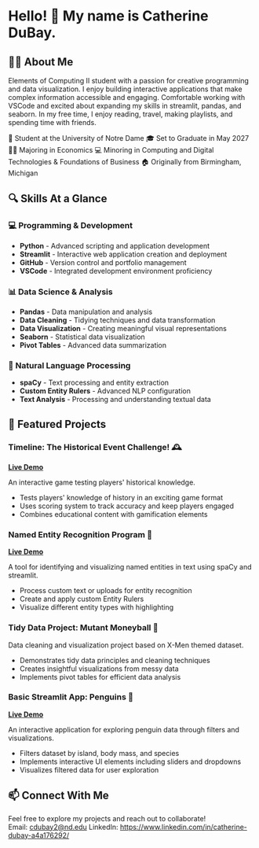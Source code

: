 # Hello! 👋 My name is **Catherine DuBay**.


## 🧑‍💻 About Me
Elements of Computing II student with a passion for creative programming and data visualization. I enjoy building interactive applications that make complex information accessible and engaging. Comfortable working with VSCode and excited about expanding my skills in streamlit, pandas, and seaborn. In my free time, I enjoy reading, travel, making playlists, and spending time with friends.

🏫 Student at the University of Notre Dame
🎓 Set to Graduate in May 2027
👩‍🏫 Majoring in Economics
💻 Minoring in Computing and Digital Technologies & Foundations of Business
🏠 Originally from Birmingham, Michigan

## 🔍 Skills At a Glance

### 💻 Programming & Development
- **Python** - Advanced scripting and application development
- **Streamlit** - Interactive web application creation and deployment
- **GitHub** - Version control and portfolio management
- **VSCode** - Integrated development environment proficiency

### 📊 Data Science & Analysis
- **Pandas** - Data manipulation and analysis
- **Data Cleaning** - Tidying techniques and data transformation
- **Data Visualization** - Creating meaningful visual representations
- **Seaborn** - Statistical data visualization
- **Pivot Tables** - Advanced data summarization

### 🧠 Natural Language Processing
- **spaCy** - Text processing and entity extraction
- **Custom Entity Rulers** - Advanced NLP configuration
- **Text Analysis** - Processing and understanding textual data

## 🚀 Featured Projects

### Timeline: The Historical Event Challenge! 🕰️
**[Live Demo](https://timeline-final.streamlit.app)**

An interactive game testing players' historical knowledge.
- Tests players' knowledge of history in an exciting game format
- Uses scoring system to track accuracy and keep players engaged
- Combines educational content with gamification elements

### Named Entity Recognition Program 📱
**[Live Demo](https://ner-main.streamlit.app)**

A tool for identifying and visualizing named entities in text using spaCy and streamlit.
- Process custom text or uploads for entity recognition
- Create and apply custom Entity Rulers
- Visualize different entity types with highlighting

### Tidy Data Project: Mutant Moneyball 💸

Data cleaning and visualization project based on X-Men themed dataset.
- Demonstrates tidy data principles and cleaning techniques
- Creates insightful visualizations from messy data
- Implements pivot tables for efficient data analysis

### Basic Streamlit App: Penguins 🐧
**[Live Demo](https://penguins-basic.streamlit.app)**

An interactive application for exploring penguin data through filters and visualizations.
- Filters dataset by island, body mass, and species
- Implements interactive UI elements including sliders and dropdowns
- Visualizes filtered data for user exploration

## 📫 Connect With Me
Feel free to explore my projects and reach out to collaborate!  
  Email: cdubay2@nd.edu
  LinkedIn: https://www.linkedin.com/in/catherine-dubay-a4a176292/
